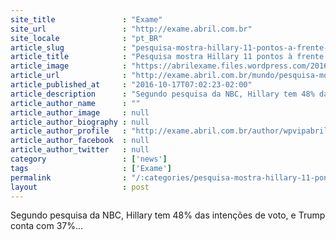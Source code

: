 ```yaml
---
site_title               : "Exame"
site_url                 : "http://exame.abril.com.br"
site_locale              : "pt_BR"
article_slug             : "pesquisa-mostra-hillary-11-pontos-a-frente-de-trump"
article_title            : "Pesquisa mostra Hillary 11 pontos à frente de Trump"
article_image            : "https://abrilexame.files.wordpress.com/2016/10/size_960_16_9_hillary-clinton-e-donald-trump-em-primeiro-debate-presidencial-nos-estados-unidos-26-09-20161.jpg?quality=70&strip=all&w=960"
article_url              : "http://exame.abril.com.br/mundo/pesquisa-mostra-hillary-11-pontos-a-frente-de-trump/"
article_published_at     : "2016-10-17T07:02:23-02:00"
article_description      : "Segundo pesquisa da NBC, Hillary tem 48% das intenções de voto, e Trump conta com 37%..."
article_author_name      : ""
article_author_image     : null
article_author_biography : null
article_author_profile   : "http://exame.abril.com.br/author/wpvipabril/"
article_author_facebook  : null
article_author_twitter   : null
category                 : ['news']
tags                     : ['Exame']
permalink                : "/:categories/pesquisa-mostra-hillary-11-pontos-a-frente-de-trump/"
layout                   : post
---
```


Segundo pesquisa da NBC, Hillary tem 48% das intenções de voto, e Trump conta com 37%...

